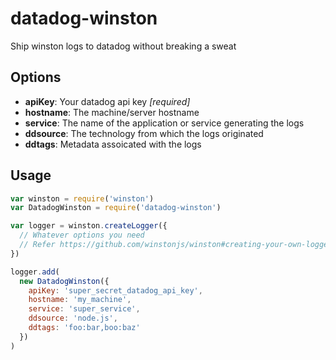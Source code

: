 # datadog-winston
Ship winston logs to datadog without breaking a sweat

## Options
- **apiKey**: Your datadog api key *[required]*
- **hostname**: The machine/server hostname
- **service**: The name of the application or service generating the logs
- **ddsource**: The technology from which the logs originated
- **ddtags**: Metadata assoicated with the logs

## Usage
```javascript
var winston = require('winston')
var DatadogWinston = require('datadog-winston')

var logger = winston.createLogger({
  // Whatever options you need
  // Refer https://github.com/winstonjs/winston#creating-your-own-logger
})

logger.add(
  new DatadogWinston({
    apiKey: 'super_secret_datadog_api_key',
    hostname: 'my_machine',
    service: 'super_service',
    ddsource: 'node.js',
    ddtags: 'foo:bar,boo:baz'
  })
)
```

